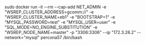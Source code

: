sudo docker run -it --rm --cap-add NET_ADMIN -e "WSREP_CLUSTER_ADDRESS=gcomm://" -e "WSREP_CLUSTER_NAME=eb1" -e "BOOTSTRAP=1" -e "MYSQL_PASSWORD=test" -e "MYSQL_USER=user" -e "SQL_MODE=NO_ENGINE_SUBSTITUTION" -e "WSREP_NODE_NAME=master" -p "3306:3306" --ip "172.3.26.2" --network="mysql" percona57 /bin/bash